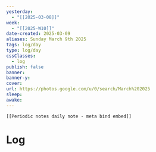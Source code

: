 ```yaml
---
yesterday: 
  - "[[2025-03-08]]"
week: 
  - "[[2025-W10]]" 
date-created: 2025-03-09
aliases: Sunday March 9th 2025
tags: log/day
type: log/day
cssClasses:
  - log
publish: false
banner: 
banner-y: 
cover: 
url: https://photos.google.com/u/0/search/March%202025
sleep: 
awake:
---
```


```meta-bind-embed
[[Periodic notes daily note - meta bind embed]]
```

# Log